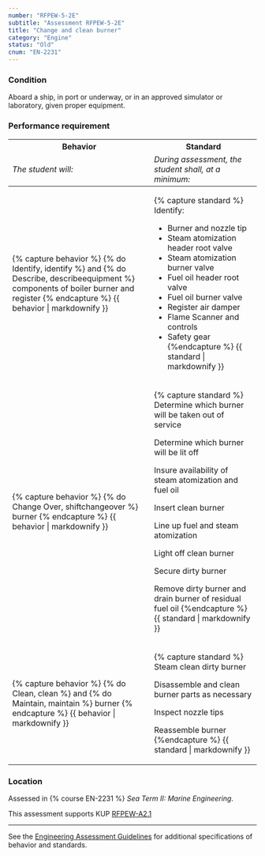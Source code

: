 ```yaml
---
number: "RFPEW-5-2E"
subtitle: "Assessment RFPEW-5-2E"
title: "Change and clean burner"
category: "Engine"
status: "Old"
cnum: "EN-2231"
---
```

### Condition

Aboard a ship, in port or underway, or in an approved simulator or laboratory, given proper equipment.

### Performance requirement 

<table width='100%' class='Guidelines'>
 <thead>
 <tr>
     <th class='thirty'>Behavior</th>
     <th class='seventy'>Standard</th>
 </tr>
 <tr>
     <td><em>The student will:</em></td>
     <td><em>During assessment, the student shall, at a minimum:</em></td>
 </tr>
 </thead>
 <tbody>
 

<tr><td>

{% capture behavior %}
{% do Identify, identify %} and {% do Describe, describeequipment %} components of boiler burner and register
{% endcapture %}
{{ behavior | markdownify }}

</td><td>

{% capture standard %}
Identify:

* Burner and nozzle tip
* Steam atomization header root valve
* Steam atomization burner valve
* Fuel oil header root valve
* Fuel oil burner valve
* Register air damper
* Flame Scanner and controls
* Safety gear
{%endcapture %}
{{ standard | markdownify }}

</td></tr>



<tr><td>

{% capture behavior %}
{% do Change Over, shiftchangeover %} burner
{% endcapture %}
{{ behavior | markdownify }}

</td><td>

{% capture standard %}
Determine which burner will be taken out of service

Determine which burner will be lit off

Insure availability of steam atomization and fuel oil

Insert clean burner

Line up fuel and steam atomization

Light off clean burner

Secure dirty burner

Remove dirty burner and drain burner of residual fuel oil
{%endcapture %}
{{ standard | markdownify }}

</td></tr>



<tr><td>

{% capture behavior %}
{% do Clean, clean %} and {% do Maintain, maintain %} burner
{% endcapture %}
{{ behavior | markdownify }}

</td><td>

{% capture standard %}
Steam clean dirty burner

Disassemble and clean burner parts as necessary

Inspect nozzle tips

Reassemble burner
{%endcapture %}
{{ standard | markdownify }}

</td></tr>



 </tbody>
 </table>

### Location

Assessed in  {% course  EN-2231 %}  *Sea Term II: Marine Engineering*.

This assessment supports KUP [RFPEW-A2.1]({{site.baseurl}}/tables/34.html#RFPEW-A2.1)

***



See the [Engineering Assessment Guidelines](guidelines) for additional specifications of behavior and standards.